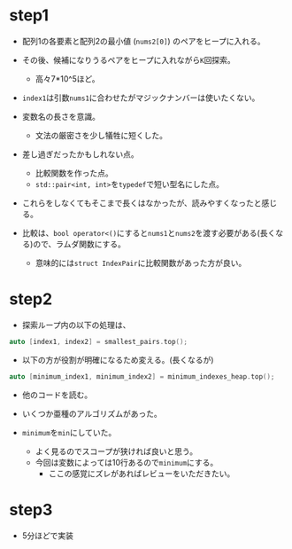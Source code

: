 # step1
- 配列1の各要素と配列2の最小値 (`nums2[0]`) のペアをヒープに入れる。
- その後、候補になりうるペアをヒープに入れながら`K`回探索。
  - 高々7*10^5ほど。

- `index1`は引数`nums1`に合わせたがマジックナンバーは使いたくない。

- 変数名の長さを意識。
  - 文法の厳密さを少し犠牲に短くした。

- 差し過ぎだったかもしれない点。
  - 比較関数を作った点。
  - `std::pair<int, int>`を`typedef`で短い型名にした点。
- これらをしなくてもそこまで長くはなかったが、読みやすくなったと感じる。

- 比較は、`bool operator<()`にすると`nums1`と`nums2`を渡す必要がある(長くなる)ので、ラムダ関数にする。
  - 意味的には`struct IndexPair`に比較関数があった方が良い。

# step2
- 探索ループ内の以下の処理は、
```cpp
auto [index1, index2] = smallest_pairs.top();
```
- 以下の方が役割が明確になるため変える。(長くなるが)
```cpp
auto [minimum_index1, minimum_index2] = minimum_indexes_heap.top();
```

- 他のコードを読む。

- いくつか亜種のアルゴリズムがあった。

- `minimum`を`min`にしていた。
  - よく見るのでスコープが狭ければ良いと思う。
  - 今回は変数によっては10行あるので`minimum`にする。
    - ここの感覚にズレがあればレビューをいただきたい。

# step3
- 5分ほどで実装

